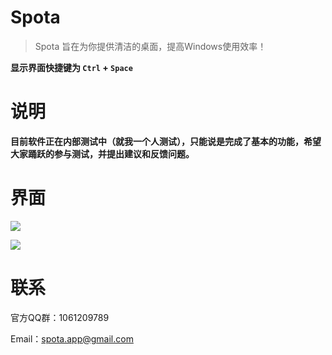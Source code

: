 # Spota

> Spota 旨在为你提供清洁的桌面，提高Windows使用效率！



**显示界面快捷键为 `Ctrl` + `Space`**



# 说明

**目前软件正在内部测试中（就我一个人测试），只能说是完成了基本的功能，希望大家踊跃的参与测试，并提出建议和反馈问题。**



# 界面

![](https://i.loli.net/2020/07/29/3pD2Hjcq5wOBZd4.png)

![](https://i.loli.net/2020/07/29/CiPNAeVQD6aSz5h.png)

# 联系



官方QQ群：1061209789

Email：spota.app@gmail.com